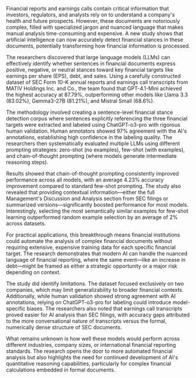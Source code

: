 Financial reports and earnings calls contain critical information that investors, regulators, and analysts rely on to understand a company's health and future prospects. However, these documents are notoriously complex, filled with specialized jargon and nuanced language that makes manual analysis time-consuming and expensive. A new study shows that artificial intelligence can now accurately detect financial stances in these documents, potentially transforming how financial information is processed.

The researchers discovered that large language models (LLMs) can effectively identify whether sentences in financial documents express positive, negative, or neutral stances toward key financial targets like earnings per share (EPS), debt, and sales. Using a carefully constructed dataset of SEC Form 10-K annual reports and earnings call transcripts from MATIV Holdings Inc. and Co., the team found that GPT-4.1-Mini achieved the highest accuracy at 87.79%, outperforming other models like Llama 3.3 (83.02%), Gemma3-27B (81.21%), and Mistral Small (68.6%).

The methodology involved creating a sentence-level financial stance detection corpus where sentences explicitly referencing the three financial targets were extracted and labeled using ChatGPT-o3-pro with rigorous human validation. Human annotators showed 97% agreement with the AI's annotations, establishing high confidence in the labeling quality. The researchers then systematically evaluated multiple LLMs using different prompting strategies: zero-shot (no examples), few-shot (with examples), and chain-of-thought prompting (where models generate intermediate reasoning steps).

Results showed that chain-of-thought prompting consistently improved performance across all models, with an average 4.23% accuracy improvement compared to standard few-shot prompting. The study also revealed that providing contextual information—either the full Management's Discussion and Analysis section from SEC filings or summarized versions—significantly boosted performance for most models. Interestingly, selecting the most semantically similar examples for few-shot learning outperformed random example selection by an average of 2% across datasets.

For practical applications, this breakthrough means financial institutions could automate the analysis of complex financial documents without requiring extensive, expensive training data for each specific financial target. The research demonstrates that modern AI can handle the nuanced language of financial reporting, where the same event—like an increase in debt—might be framed as either a strategic opportunity or a major risk depending on context.

The study did identify limitations. The dataset focused exclusively on two companies, which may limit generalizability to broader financial contexts. Additionally, while human validation showed strong agreement with AI annotations, relying on ChatGPT-o3-pro for labeling could introduce model-specific biases. The researchers also noted that earnings call transcripts proved easier for AI analysis than SEC filings, with accuracy gaps attributed to the more conversational nature of transcripts versus the formal, numerically dense structure of SEC documents.

What remains unknown is how well these models would perform across different industries, company sizes, or international financial reporting standards. The research opens the door to more automated financial analysis but also highlights the need for continued development of AI's quantitative reasoning capabilities, particularly for complex financial calculations embedded in formal documents.